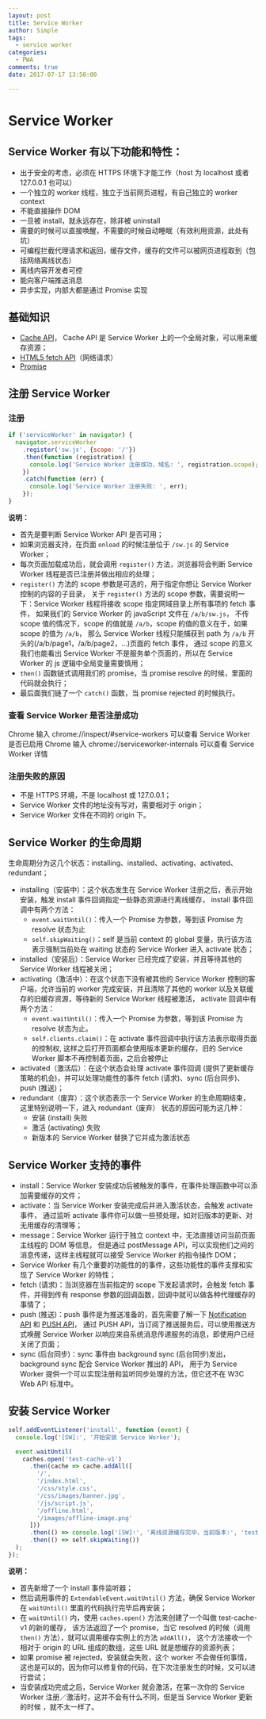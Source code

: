 ```yaml
---
layout: post
title: Service Worker
author: Simple
tags:
  - service worker
categories:
  - PWA
comments: true
date: 2017-07-17 13:50:00

---
```


# Service Worker

## Service Worker 有以下功能和特性：

- 出于安全的考虑，必须在 HTTPS 环境下才能工作（host 为 localhost 或者 127.0.0.1 也可以）
- 一个独立的 worker 线程，独立于当前网页进程，有自己独立的 worker context
- 不能直接操作 DOM
- 一旦被 install，就永远存在，除非被 uninstall
- 需要的时候可以直接唤醒，不需要的时候自动睡眠（有效利用资源，此处有坑）
- 可编程拦截代理请求和返回，缓存文件，缓存的文件可以被网页进程取到（包括网络离线状态）
- 离线内容开发者可控
- 能向客户端推送消息
- 异步实现，内部大都是通过 Promise 实现


## 基础知识

- [Cache API](https://developer.mozilla.org/zh-CN/docs/Web/API/Cache)，
Cache API 是 Service Worker 上的一个全局对象，可以用来缓存资源；
- [HTML5 fetch API](https://developer.mozilla.org/zh-CN/docs/Web/API/Fetch_API)（网络请求）
- [Promise](https://developer.mozilla.org/zh-CN/docs/Web/javaScript/Reference/Global_Objects/Promise)


## 注册 Service Worker

### 注册

``` javascript
if ('serviceWorker' in navigator) {
  navigator.serviceWorker
    .register('sw.js', {scope: '/'})
    .then(function (registration) {
      console.log('Service Worker 注册成功，域名: ', registration.scope);
    })
    .catch(function (err) {
      console.log('Service Worker 注册失败: ', err);
    });
}
```

**说明：**

- 首先是要判断 Service Worker API 是否可用；
- 如果浏览器支持，在页面 `onload` 的时候注册位于 `/sw.js` 的 Service Worker；
- 每次页面加载成功后，就会调用 `register()` 方法，浏览器将会判断 Service Worker 线程是否已注册并做出相应的处理；
- `register()` 方法的 scope 参数是可选的，用于指定你想让 Service Worker 控制的内容的子目录，
关于 `register()` 方法的 scope 参数，需要说明一下：Service Worker 线程将接收 scope 指定网域目录上所有事项的 fetch 事件，
如果我们的 Service Worker 的 javaScript 文件在 `/a/b/sw.js`，
不传 scope 值的情况下，scope 的值就是 `/a/b`，scope 的值的意义在于，如果 scope 的值为 `/a/b`，
那么 Service Worker 线程只能捕获到 path 为 `/a/b` 开头的(/a/b/page1，/a/b/page2，...)页面的 fetch 事件，
通过 scope 的意义我们也能看出 Service Worker 不是服务单个页面的，所以在 Service Worker 的 js 逻辑中全局变量需要慎用；
- `then()` 函数链式调用我们的 promise，当 promise resolve 的时候，里面的代码就会执行；
- 最后面我们链了一个 `catch()` 函数，当 promise rejected 的时候执行。

### 查看 Service Worker 是否注册成功

Chrome 输入 chrome://inspect/#service-workers 可以查看 Service Worker 是否已启用
Chrome 输入 chrome://serviceworker-internals 可以查看 Service Worker 详情

### 注册失败的原因

- 不是 HTTPS 环境，不是 localhost 或 127.0.0.1；
- Service Worker 文件的地址没有写对，需要相对于 origin；
- Service Worker 文件在不同的 origin 下。


## Service Worker 的生命周期

生命周期分为这几个状态：installing、installed、activating、activated、redundant；

- installing（安装中）：这个状态发生在 Service Worker 注册之后，表示开始安装，触发 install 事件回调指定一些静态资源进行离线缓存，
install 事件回调中有两个方法：
  - `event.waitUntil()`：传入一个 Promise 为参数，等到该 Promise 为 resolve 状态为止
  - `self.skipWaiting()`：self 是当前 context 的 global 变量，执行该方法表示强制当前处在 waiting 状态的 Service Worker 进入 activate 状态；
- installed（安装后）：Service Worker 已经完成了安装，并且等待其他的 Service Worker 线程被关闭；
- activating（激活中）：在这个状态下没有被其他的 Service Worker 控制的客户端，允许当前的 worker 完成安装，并且清除了其他的 worker 以及关联缓存的旧缓存资源，等待新的 Service Worker 线程被激活，
activate 回调中有两个方法：
  - `event.waitUntil()`：传入一个 Promise 为参数，等到该 Promise 为 resolve 状态为止。
  - `self.clients.claim()`：在 activate 事件回调中执行该方法表示取得页面的控制权, 这样之后打开页面都会使用版本更新的缓存，旧的 Service Worker 脚本不再控制着页面，之后会被停止
- activated（激活后）：在这个状态会处理 activate 事件回调 (提供了更新缓存策略的机会)，并可以处理功能性的事件 fetch (请求)、sync (后台同步)、push (推送)；
- redundant（废弃）：这个状态表示一个 Service Worker 的生命周期结束，
这里特别说明一下，进入 redundant（废弃） 状态的原因可能为这几种：
  - 安装 (install) 失败
  - 激活 (activating) 失败
  - 新版本的 Service Worker 替换了它并成为激活状态


## Service Worker 支持的事件

- install：Service Worker 安装成功后被触发的事件，在事件处理函数中可以添加需要缓存的文件；
- activate：当 Service Worker 安装完成后并进入激活状态，会触发 activate 事件，
通过监听 activate 事件你可以做一些预处理，如对旧版本的更新、对无用缓存的清理等；
- message：Service Worker 运行于独立 context 中，无法直接访问当前页面主线程的 DOM 等信息，
但是通过 postMessage API，可以实现他们之间的消息传递，这样主线程就可以接受 Service Worker 的指令操作 DOM；
- Service Worker 有几个重要的功能性的的事件，这些功能性的事件支撑和实现了 Service Worker 的特性；
- fetch (请求)：当浏览器在当前指定的 scope 下发起请求时，会触发 fetch 事件，并得到传有 response 参数的回调函数，回调中就可以做各种代理缓存的事情了；
- push (推送)：push 事件是为推送准备的，首先需要了解一下 [Notification API](https://developer.mozilla.org/zh-CN/docs/Web/API/notification) 和 [PUSH API](https://developer.mozilla.org/zh-CN/docs/Web/API/Push_API)，
通过 PUSH API，当订阅了推送服务后，可以使用推送方式唤醒 Service Worker 以响应来自系统消息传递服务的消息，即使用户已经关闭了页面；
- sync (后台同步)：sync 事件由 background sync (后台同步)发出，background sync 配合 Service Worker 推出的 API，
用于为 Service Worker 提供一个可以实现注册和监听同步处理的方法，但它还不在 W3C Web API 标准中。


## 安装 Service Worker

``` javascript
self.addEventListener('install', function (event) {
  console.log('[SW]:', '开始安装 Service Worker');

  event.waitUntil(
    caches.open('test-cache-v1')
      .then(cache => cache.addAll([
        '/',
        '/index.html',
        '/css/style.css',
        '/css/images/banner.jpg',
        '/js/script.js',
        '/offline.html',
        '/images/offline-image.png'
      ]))
      .then(() => console.log('[SW]:', '离线资源缓存完毕，当前版本:', 'test-cache-v1'))
      .then(() => self.skipWaiting())
  );
});
```

**说明：**

- 首先新增了一个 install 事件监听器；
- 然后调用事件的 `ExtendableEvent.waitUntil()` 方法，确保 Service Worker 在 `waitUntil()` 里面的代码执行完毕后再安装；
- 在 `waitUntil()` 内，使用 `caches.open()` 方法来创建了一个叫做 test-cache-v1 的新的缓存，
该方法返回了一个 promise，当它 resolved 的时候（调用 `then()` 方法），就可以调用缓存实例上的方法 `addAll()`，
这个方法接收一个相对于 origin 的 URL 组成的数组，这些 URL 就是想缓存的资源列表；
- 如果 promise 被 rejected，安装就会失败，这个 worker 不会做任何事情，这也是可以的，因为你可以修复你的代码，在下次注册发生的时候，又可以进行尝试；
- 当安装成功完成之后，Service Worker 就会激活，在第一次你的 Service Worker 注册／激活时，这并不会有什么不同，但是当 Service Worker 更新的时候 ，就不太一样了。
